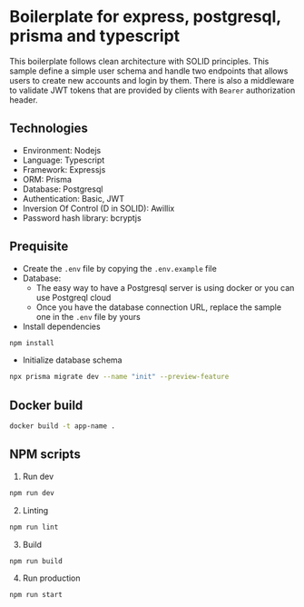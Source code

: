 # Boilerplate for express, postgresql, prisma and typescript

This boilerplate follows clean architecture with SOLID principles. This sample define a simple user schema and handle two endpoints that allows users to create new accounts and login by them. There is also a middleware to validate JWT tokens that are provided by clients with `Bearer` authorization header.

## Technologies
- Environment: Nodejs
- Language: Typescript
- Framework: Expressjs
- ORM: Prisma
- Database: Postgresql
- Authentication: Basic, JWT
- Inversion Of Control (D in SOLID): Awillix
- Password hash library: bcryptjs

## Prequisite
- Create the `.env` file by copying the `.env.example` file
- Database: 
  - The easy way to have a Postgresql server is using docker or you can use Postgreql cloud
  - Once you have the database connection URL, replace the sample one in the `.env` file by yours
- Install dependencies
```bash
npm install
```
- Initialize database schema
```bash
npx prisma migrate dev --name "init" --preview-feature
```

## Docker build
```bash
docker build -t app-name .
```

## NPM scripts
1. Run dev
```bash
npm run dev
```

2. Linting
```bash
npm run lint
```

3. Build 
```bash
npm run build
```

4. Run production
```bash
npm run start
```